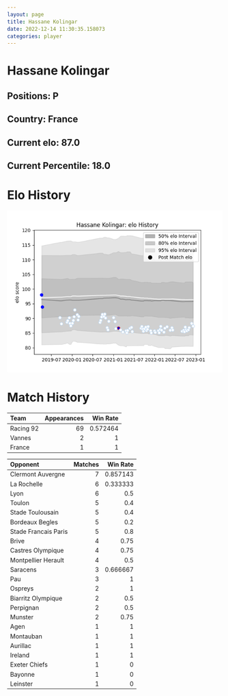 ```yaml
---  
layout: page  
title: Hassane Kolingar  
date: 2022-12-14 11:30:35.158073  
categories: player  
---
```

# Hassane Kolingar

## Positions: P

## Country: France

## Current elo: 87.0

## Current Percentile: 18.0

# Elo History


![elo history](history_HassaneKolingar.png)
# Match History


| Team      |   Appearances |   Win Rate |
|:----------|--------------:|-----------:|
| Racing 92 |            69 |   0.572464 |
| Vannes    |             2 |   1        |
| France    |             1 |   1        |

| Opponent             |   Matches |   Win Rate |
|:---------------------|----------:|-----------:|
| Clermont Auvergne    |         7 |   0.857143 |
| La Rochelle          |         6 |   0.333333 |
| Lyon                 |         6 |   0.5      |
| Toulon               |         5 |   0.4      |
| Stade Toulousain     |         5 |   0.4      |
| Bordeaux Begles      |         5 |   0.2      |
| Stade Francais Paris |         5 |   0.8      |
| Brive                |         4 |   0.75     |
| Castres Olympique    |         4 |   0.75     |
| Montpellier Herault  |         4 |   0.5      |
| Saracens             |         3 |   0.666667 |
| Pau                  |         3 |   1        |
| Ospreys              |         2 |   1        |
| Biarritz Olympique   |         2 |   0.5      |
| Perpignan            |         2 |   0.5      |
| Munster              |         2 |   0.75     |
| Agen                 |         1 |   1        |
| Montauban            |         1 |   1        |
| Aurillac             |         1 |   1        |
| Ireland              |         1 |   1        |
| Exeter Chiefs        |         1 |   0        |
| Bayonne              |         1 |   0        |
| Leinster             |         1 |   0        |